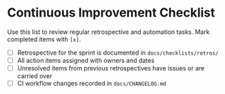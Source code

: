# Continuous Improvement Checklist

Use this list to review regular retrospective and automation tasks. Mark completed items with `[x]`.

- [ ] Retrospective for the sprint is documented in `docs/checklists/retros/`
- [ ] All action items assigned with owners and dates
- [ ] Unresolved items from previous retrospectives have issues or are carried over
- [ ] CI workflow changes recorded in `docs/CHANGELOG.md`
